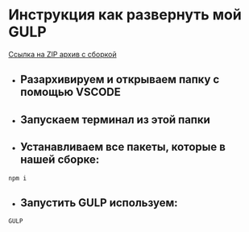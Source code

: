 # Инструкция как развернуть мой GULP

[Ссылка на ZIP архив с сборкой](https://github.com/Stsotnikov/GULP/blob/main/GULP.zip)

* ## Разархивируем и открываем папку с помощью VSCODE

* ## Запускаем терминал из этой папки

* ## Устанавливаем все пакеты, которые в нашей сборке:
```
npm i
```

* ## Запустить GULP используем:

```
GULP
```